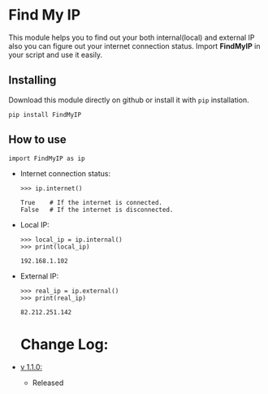 # Find My IP
This module helps you to find out your both internal(local) and external IP also you can figure out your internet connection status.
Import **FindMyIP** in your script and use it easily.

Installing
----------
Download this module directly on github or install it with ```pip``` installation.
```shell
pip install FindMyIP
```

How to use
----------
```python3
import FindMyIP as ip
```

* Internet connection status:
  ```python3
  >>> ip.internet()
  
  True    # If the internet is connected.
  False   # If the internet is disconnected.
  ```
  
* Local IP:
  ```python3
  >>> local_ip = ip.internal()
  >>> print(local_ip)
  
  192.168.1.102
  ```
  
* External IP:
  ```python3
  >>> real_ip = ip.external()
  >>> print(real_ip)
  
  82.212.251.142
  ```
  
  # Change Log:
* [v 1.1.0:](https://github.com/Mehran-Seifalinia/FindMyIP/commit/b47caa25bc8951f7223ceed6aca5df5ca4d899a6)
  * Released
